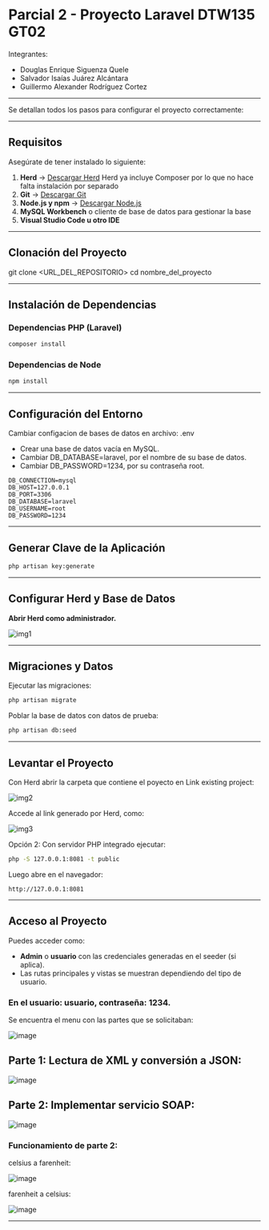 # Parcial 2 - Proyecto Laravel DTW135 GT02

Integrantes: 
- Douglas Enrique Siguenza Quele
- Salvador Isaías Juárez Alcántara
- Guillermo Alexander Rodríguez Cortez
---

Se detallan todos los pasos para configurar el proyecto correctamente:

---

## Requisitos

Asegúrate de tener instalado lo siguiente:

1. **Herd** → [Descargar Herd](https://herd.laravel.com/) Herd ya incluye Composer por lo que no hace falta instalación por separado
2. **Git** → [Descargar Git](https://git-scm.com/)
3. **Node.js y npm** → [Descargar Node.js](https://nodejs.org/)
4. **MySQL Workbench** o cliente de base de datos para gestionar la base
5. **Visual Studio Code u otro IDE** 
---

## Clonación del Proyecto
git clone <URL_DEL_REPOSITORIO>
cd nombre_del_proyecto


---

## Instalación de Dependencias

### Dependencias PHP (Laravel)

```bash
composer install
```

### Dependencias de Node

```bash
npm install
```

---

## Configuración del Entorno

Cambiar configacion de bases de datos en archivo: .env
- Crear una base de datos vacía en MySQL.
- Cambiar DB_DATABASE=laravel, por el nombre de su base de datos.
- Cambiar DB_PASSWORD=1234, por su contraseña root.

```
DB_CONNECTION=mysql
DB_HOST=127.0.0.1
DB_PORT=3306
DB_DATABASE=laravel
DB_USERNAME=root
DB_PASSWORD=1234
```

---

## Generar Clave de la Aplicación

```bash
php artisan key:generate
```

---

## Configurar Herd y Base de Datos

**Abrir Herd como administrador.**

![img1](https://github.com/user-attachments/assets/eff02630-1ee1-44af-92d8-5373844a05e1)

---

## Migraciones y Datos

Ejecutar las migraciones:

```bash
php artisan migrate
```
Poblar la base de datos con datos de prueba:

```bash
php artisan db:seed
```

---

## Levantar el Proyecto

Con Herd abrir la carpeta que contiene el poyecto en Link existing project:

![img2](https://github.com/user-attachments/assets/0340826c-19ff-4240-9646-c7bfe63be168)

Accede al link generado por Herd, como:

![img3](https://github.com/user-attachments/assets/0c5338cd-7fc6-4db7-80fb-a89603720066)

Opción 2: Con servidor PHP integrado ejecutar:

```bash
php -S 127.0.0.1:8081 -t public
```

Luego abre en el navegador:

```
http://127.0.0.1:8081
```

---

## Acceso al Proyecto

Puedes acceder como:

- **Admin** o **usuario** con las credenciales generadas en el seeder (si aplica).
- Las rutas principales y vistas se muestran dependiendo del tipo de usuario.

### En el usuario: usuario, contraseña: 1234. 

Se encuentra el menu con las partes que se solicitaban: 

![image](https://github.com/user-attachments/assets/8f39560d-d20b-4492-9c48-5a274574a3b6)

## Parte 1:  Lectura de XML y conversión a JSON: 

![image](https://github.com/user-attachments/assets/ada52d1c-457a-44bf-a762-b22fe01e3621)

## Parte 2: Implementar servicio SOAP:

![image](https://github.com/user-attachments/assets/b5bf65ea-f274-4325-ac2e-2d8a494971b5)

### Funcionamiento de parte 2: 

celsius a farenheit:

![image](https://github.com/user-attachments/assets/d9f5461a-e733-40fd-a73b-1a441492be29)

farenheit a celsius:

![image](https://github.com/user-attachments/assets/71e68022-7ad6-4877-8788-6ed080cb6ea0)






---
